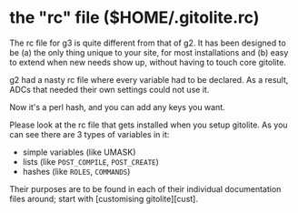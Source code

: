 # the "rc" file ($HOME/.gitolite.rc)

The rc file for g3 is quite different from that of g2.  It has been designed
to be (a) the only thing unique to your site, for most installations and (b)
easy to extend when new needs show up, without having to touch core gitolite.

g2 had a nasty rc file where every variable had to be declared.  As a result,
ADCs that needed their own settings could not use it.

Now it's a perl hash, and you can add any keys you want.

Please look at the rc file that gets installed when you setup gitolite.  As
you can see there are 3 types of variables in it:

  * simple variables (like UMASK)
  * lists (like `POST_COMPILE`, `POST_CREATE`)
  * hashes (like `ROLES`, `COMMANDS`)

Their purposes are to be found in each of their individual documentation files
around; start with [customising gitolite][cust].
